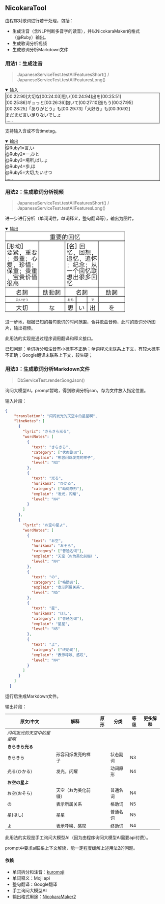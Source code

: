 ## NicokaraTool

由程序对歌词进行若干处理，包括：

- 生成注音（含NLP判断多音字的读音），并以NicokaraMaker的格式（@Ruby）输出。
- 生成歌词分析视频
- 生成歌词分析Markdown文件

### 用法1：生成注音

> JapaneseServiceTest.testAllFeaturesShort() / JapaneseServiceTest.testAllFeaturesLong()

<details open>
    <summary>输入</summary>
    <div style="border: 1px solid black">
        [00:22:90]大切な[00:24:03]思い[00:24:94]出を[00:25:51]<br>
        [00:25:86]ギュっと[00:26:36]抱いて[00:27:10]進もう[00:27:95]<br>
        [00:28:25]「ありがとう」も[00:29:73]「大好き」も[00:30:92]<br>
        まだまだ言い足りないでしょ<br>
        ……<br>
    </div>
</details>

支持输入含或不含timetag。

<details open>
    <summary>输出</summary>
    <div style="border: 1px solid black">
        @Ruby1=言,い<br>
        @Ruby2=一,ひと<br>
        @Ruby3=場所,ばしょ<br>
        @Ruby4=歩,ほ<br>
        @Ruby5=大切,たいせつ<br>
        ……<br>
    </div>
</details>

### 用法2：生成歌词分析视频

> JapaneseServiceTest.testAllFeaturesShort() / JapaneseServiceTest.testAllFeaturesLong()

进一步进行分析（单词词性，单词释义，整句翻译等），输出为图片。

<details open>
    <summary>输出</summary>
    <img src="./doc/1.png" alt="">
</details>

进一步地，根据已知的每句歌词的时间范围，合并歌曲音频，此时的歌词分析图片，输出视频。

此用法的实现是通过程序调用翻译和释义接口。

已知问题：单词拆分和注音有小概率不正确；单词释义未联系上下文，有较大概率不正确；Google翻译未联系上下文，较生硬；

### 用法3：生成歌词分析Markdown文件

> DbServiceTest.renderSongJson()

询问大模型AI，prompt暂略，得到歌词分析json，存为文件放入指定位置。

输入片段：

```json
{
    "translation": "闪闪发光的天空中的星星啊",
    "lineNotes": [
      {
        "lyric": "きらきら光る",
        "wordNotes": [
          {
            "text": "きらきら",
            "category": ["状态副词"],
            "explain": "形容闪烁发亮的样子",
            "level": "N3"
          },
          {
            "text": "光る",
            "hurikana": "ひかる",
            "category": ["动词原形"],
            "explain": "发光，闪耀",
            "level": "N4"
          }
        ]
      },
      {
        "lyric": "お空の星よ",
        "wordNotes": [
          {
            "text": "お空",
            "hurikana": "おそら",
            "category": ["普通名词"],
            "explain": "天空（お为美化前缀）",
            "level": "N4"
          },
          {
            "text": "の",
            "category": ["格助词"],
            "explain": "表示所属关系",
            "level": "N5"
          },
          {
            "text": "星",
            "hurikana": "ほし",
            "category": ["普通名词"],
            "explain": "星星",
            "level": "N5"
          },
          {
            "text": "よ",
            "category": ["终助词"],
            "explain": "表示呼唤、感叹",
            "level": "N4"
          }
        ]
      }
    ]
  }
```

运行后生成Markdown文件。

输出片段：

| 原文/中文          | 解释            | 原形  | 分类            | 等级  | 更多解释        |
| -------------- | ------------- | --- | ------------- | --- | ----------- |
| _闪闪发光的天空中的星星啊_ |               ||     |               |     |             
| **きらきら光る**     ||               |     |               |     |             
| きらきら           | 形容闪烁发亮的样子     |     | 状态副词          | N3  |             |
| 光る(ひかる)        | 发光，闪耀         |     | 动词原形          | N4  |             |
| **お空の星よ**      ||               |     |               |     |             
| お空(おそら)        | 天空（お为美化前缀）    |     | 普通名词          | N4  |             |
| の              | 表示所属关系        |     | 格助词           | N5  |             |
| 星(ほし)          | 星星            |     | 普通名词          | N5  |             |
| よ              | 表示呼唤、感叹       |     | 终助词           | N4  |             |

此用法的实现是手工询问大模型AI（因为由程序询问大模型AI需要api付费）。

prompt中要求ai联系上下文解读，能一定程度缓解上述用法2的问题。

#### 依赖

- 单词拆分和注音：[kuromoji](https://github.com/atilika/kuromoji)  
- 单词释义：Moji api  
- 整句翻译：Google翻译
- 手工询问大模型AI
- 输出格式用途：[NicokaraMaker2](https://shinta.coresv.com/old-logs/nicokaramaker2-jpn/)